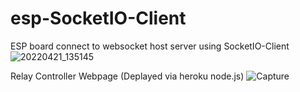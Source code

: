 # esp-SocketIO-Client
ESP board connect to websocket host server using SocketIO-Client
![20220421_135145](https://user-images.githubusercontent.com/94983485/165022621-f9810722-8503-40ec-a94f-9ac184cedaa9.jpg)

Relay Controller Webpage (Deplayed via heroku node.js)
![Capture](https://user-images.githubusercontent.com/94983485/165022874-250e6bfe-e53c-4478-9d12-6f952d864d1e.PNG)
